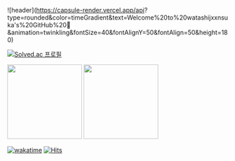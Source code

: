 
![header](https://capsule-render.vercel.app/api?
type=rounded&color=timeGradient&text=Welcome%20to%20watashijxxnsuka's%20GitHub%20👋
&animation=twinkling&fontSize=40&fontAlignY=50&fontAlign=50&height=180)

[![Solved.ac 프로필](http://mazassumnida.wtf/api/v2/generate_badge?boj=watashijxxnsuka)](https://solved.ac/jxxn2538)

<p>
  <img height="170em" src="https://github-readme-stats.vercel.app/api?username=watashijxxnsuka&show_icons=true&include_all_commits=true&bg_color=30,e96443,904e95&title_color=fff&text_color=fff">
  <img height="170em" src="https://github-readme-stats.vercel.app/api/top-langs/?username=watashijxxnsuka&layout=compact&bg_color=30,e96443,904e95&title_color=fff&text_color=fff">
</p>

[![wakatime](https://wakatime.com/badge/user/3fe28b13-2180-4bb2-b326-965eded45dd2.svg)](https://wakatime.com/@3fe28b13-2180-4bb2-b326-965eded45dd2)
[![Hits](https://hits.seeyoufarm.com/api/count/incr/badge.svg?url=https%3A%2F%2Fgithub.com%2Fwatashijxxnsuka&count_bg=%2349E1E3&title_bg=%23246982&icon=gutenberg.svg&icon_color=%23E7E7E7&title=hits%21&edge_flat=false)](https://hits.seeyoufarm.com)



